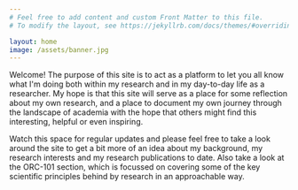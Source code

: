 ```yaml
---
# Feel free to add content and custom Front Matter to this file.
# To modify the layout, see https://jekyllrb.com/docs/themes/#overriding-theme-defaults

layout: home
image: /assets/banner.jpg
---
```


Welcome! The purpose of this site is to act as a platform to let you all know what I'm doing both within my research and in my day-to-day life as a researcher. My hope is that this site will serve as a place for some reflection about my own research, and  a place to document my own journey through the landscape of academia with the hope that others might find this interesting, helpful or even inspiring.

Watch this space for regular updates and please feel free to take a look around the site to get a bit more of an idea about my background, my research interests and my research publications to date. Also take a look at the ORC-101 section, which is focussed on covering some of the key scientific principles behind by research in an approachable way.